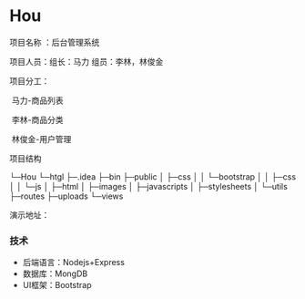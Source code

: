 # Hou
项目名称 ：后台管理系统

项目人员：组长：马力   组员：李林，林俊金

项目分工：

​			马力-商品列表

​			李林-商品分类

​			林俊金-用户管理

项目结构


└─Hou
    └─htgl
        ├─.idea
        ├─bin
        ├─public
        │  ├─css
        │  │  └─bootstrap
        │  │      ├─css
        │  │      └─js
        │  ├─html
        │  ├─images
        │  ├─javascripts
        │  ├─stylesheets
        │  └─utils
        ├─routes
        ├─uploads
        └─views

演示地址：

### 技术

- 后端语言：Nodejs+Express
- 数据库：MongDB
- UI框架：Bootstrap


